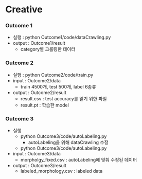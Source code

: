# Creative

### Outcome 1
* 실행 : python Outcome1/code/dataCrawling.py
* output : Outcome1/result 
    * category별 크롤링한 데이터

### Outcome 2
* 실행 : python Outcome2/code/train.py
* input : Outcome2/data
    * train 4500개, test 500개, label 6종류
* output : Outcome2/result
    * result.csv : test accuracy를 얻기 위한 파일
    * result.pt : 학습한 model

### Outcome 3 
* 실행 
    * python Outcome3/code/autoLabeling.py
        * autoLabeling을 위해 dataCrawling 수정
    * python Outcome3/code/autoLabeling.py
* input : Outcome3/data
    * morpholgy_fixed.csv : autoLabeling에 맞춰 수정된 데이터
* output : Outcome3/result
    * labeled_morphology.csv : labeled data
